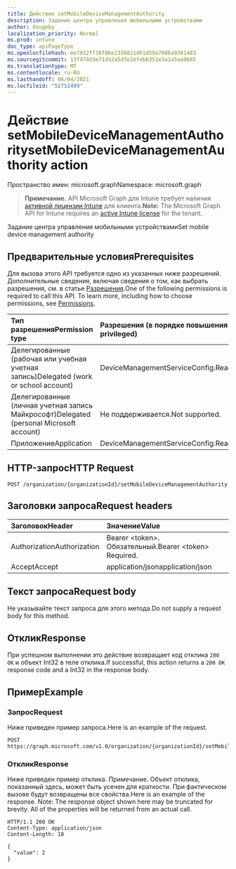 ```yaml
---
title: Действие setMobileDeviceManagementAuthority
description: Задание центра управления мобильными устройствами
author: dougeby
localization_priority: Normal
ms.prod: intune
doc_type: apiPageType
ms.openlocfilehash: ee7032ff38f0be2336821d61d59a7086a9381483
ms.sourcegitcommit: 13f474d3e71d32a5dfe2efebb351e3a1a5aa9685
ms.translationtype: MT
ms.contentlocale: ru-RU
ms.lasthandoff: 06/04/2021
ms.locfileid: "52752499"
---
```

# <a name="setmobiledevicemanagementauthority-action"></a><span data-ttu-id="fd74b-103">Действие setMobileDeviceManagementAuthority</span><span class="sxs-lookup"><span data-stu-id="fd74b-103">setMobileDeviceManagementAuthority action</span></span>

<span data-ttu-id="fd74b-104">Пространство имен: microsoft.graph</span><span class="sxs-lookup"><span data-stu-id="fd74b-104">Namespace: microsoft.graph</span></span>

> <span data-ttu-id="fd74b-105">**Примечание.** API Microsoft Graph для Intune требует наличия [активной лицензии Intune](https://go.microsoft.com/fwlink/?linkid=839381) для клиента.</span><span class="sxs-lookup"><span data-stu-id="fd74b-105">**Note:** The Microsoft Graph API for Intune requires an [active Intune license](https://go.microsoft.com/fwlink/?linkid=839381) for the tenant.</span></span>

<span data-ttu-id="fd74b-106">Задание центра управления мобильными устройствами</span><span class="sxs-lookup"><span data-stu-id="fd74b-106">Set mobile device management authority</span></span>

## <a name="prerequisites"></a><span data-ttu-id="fd74b-107">Предварительные условия</span><span class="sxs-lookup"><span data-stu-id="fd74b-107">Prerequisites</span></span>
<span data-ttu-id="fd74b-p101">Для вызова этого API требуется одно из указанных ниже разрешений. Дополнительные сведения, включая сведения о том, как выбрать разрешения, см. в статье [Разрешения](/graph/permissions-reference).</span><span class="sxs-lookup"><span data-stu-id="fd74b-p101">One of the following permissions is required to call this API. To learn more, including how to choose permissions, see [Permissions](/graph/permissions-reference).</span></span>

|<span data-ttu-id="fd74b-110">Тип разрешения</span><span class="sxs-lookup"><span data-stu-id="fd74b-110">Permission type</span></span>|<span data-ttu-id="fd74b-111">Разрешения (в порядке повышения привилегий)</span><span class="sxs-lookup"><span data-stu-id="fd74b-111">Permissions (from least to most privileged)</span></span>|
|:---|:---|
|<span data-ttu-id="fd74b-112">Делегированные (рабочая или учебная учетная запись)</span><span class="sxs-lookup"><span data-stu-id="fd74b-112">Delegated (work or school account)</span></span>|<span data-ttu-id="fd74b-113">DeviceManagementServiceConfig.ReadWrite.All</span><span class="sxs-lookup"><span data-stu-id="fd74b-113">DeviceManagementServiceConfig.ReadWrite.All</span></span>|
|<span data-ttu-id="fd74b-114">Делегированные (личная учетная запись Майкрософт)</span><span class="sxs-lookup"><span data-stu-id="fd74b-114">Delegated (personal Microsoft account)</span></span>|<span data-ttu-id="fd74b-115">Не поддерживается.</span><span class="sxs-lookup"><span data-stu-id="fd74b-115">Not supported.</span></span>|
|<span data-ttu-id="fd74b-116">Приложение</span><span class="sxs-lookup"><span data-stu-id="fd74b-116">Application</span></span>|<span data-ttu-id="fd74b-117">DeviceManagementServiceConfig.ReadWrite.All</span><span class="sxs-lookup"><span data-stu-id="fd74b-117">DeviceManagementServiceConfig.ReadWrite.All</span></span>|

## <a name="http-request"></a><span data-ttu-id="fd74b-118">HTTP-запрос</span><span class="sxs-lookup"><span data-stu-id="fd74b-118">HTTP Request</span></span>
<!-- {
  "blockType": "ignored"
}
-->
``` http
POST /organization/{organizationId}/setMobileDeviceManagementAuthority
```

## <a name="request-headers"></a><span data-ttu-id="fd74b-119">Заголовки запроса</span><span class="sxs-lookup"><span data-stu-id="fd74b-119">Request headers</span></span>
|<span data-ttu-id="fd74b-120">Заголовок</span><span class="sxs-lookup"><span data-stu-id="fd74b-120">Header</span></span>|<span data-ttu-id="fd74b-121">Значение</span><span class="sxs-lookup"><span data-stu-id="fd74b-121">Value</span></span>|
|:---|:---|
|<span data-ttu-id="fd74b-122">Authorization</span><span class="sxs-lookup"><span data-stu-id="fd74b-122">Authorization</span></span>|<span data-ttu-id="fd74b-123">Bearer &lt;token&gt;. Обязательный.</span><span class="sxs-lookup"><span data-stu-id="fd74b-123">Bearer &lt;token&gt; Required.</span></span>|
|<span data-ttu-id="fd74b-124">Accept</span><span class="sxs-lookup"><span data-stu-id="fd74b-124">Accept</span></span>|<span data-ttu-id="fd74b-125">application/json</span><span class="sxs-lookup"><span data-stu-id="fd74b-125">application/json</span></span>|

## <a name="request-body"></a><span data-ttu-id="fd74b-126">Текст запроса</span><span class="sxs-lookup"><span data-stu-id="fd74b-126">Request body</span></span>
<span data-ttu-id="fd74b-127">Не указывайте текст запроса для этого метода.</span><span class="sxs-lookup"><span data-stu-id="fd74b-127">Do not supply a request body for this method.</span></span>

## <a name="response"></a><span data-ttu-id="fd74b-128">Отклик</span><span class="sxs-lookup"><span data-stu-id="fd74b-128">Response</span></span>
<span data-ttu-id="fd74b-129">При успешном выполнении это действие возвращает код отклика `200 OK` и объект Int32 в теле отклика.</span><span class="sxs-lookup"><span data-stu-id="fd74b-129">If successful, this action returns a `200 OK` response code and a Int32 in the response body.</span></span>

## <a name="example"></a><span data-ttu-id="fd74b-130">Пример</span><span class="sxs-lookup"><span data-stu-id="fd74b-130">Example</span></span>

### <a name="request"></a><span data-ttu-id="fd74b-131">Запрос</span><span class="sxs-lookup"><span data-stu-id="fd74b-131">Request</span></span>
<span data-ttu-id="fd74b-132">Ниже приведен пример запроса.</span><span class="sxs-lookup"><span data-stu-id="fd74b-132">Here is an example of the request.</span></span>
``` http
POST https://graph.microsoft.com/v1.0/organization/{organizationId}/setMobileDeviceManagementAuthority
```

### <a name="response"></a><span data-ttu-id="fd74b-133">Отклик</span><span class="sxs-lookup"><span data-stu-id="fd74b-133">Response</span></span>
<span data-ttu-id="fd74b-p102">Ниже приведен пример отклика. Примечание. Объект отклика, показанный здесь, может быть усечен для краткости. При фактическом вызове будут возвращены все свойства.</span><span class="sxs-lookup"><span data-stu-id="fd74b-p102">Here is an example of the response. Note: The response object shown here may be truncated for brevity. All of the properties will be returned from an actual call.</span></span>
``` http
HTTP/1.1 200 OK
Content-Type: application/json
Content-Length: 18

{
  "value": 2
}
```




